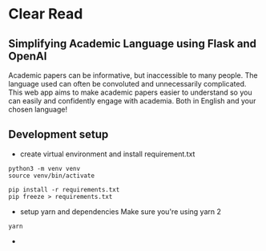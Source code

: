 # Clear Read
## Simplifying Academic Language using Flask and OpenAI
Academic papers can be informative, but inaccessible to many people. The language used can often be convoluted and unnecessarily complicated. This web app aims to make academic papers easier to understand so you can easily and confidently engage with academia. Both in English and your chosen language!
 

## Development setup
- create virtual environment and install requirement.txt
```
python3 -m venv venv
source venv/bin/activate

pip install -r requirements.txt
pip freeze > requirements.txt
```

- setup yarn and dependencies
Make sure you're using yarn 2
```
yarn

```

- 

